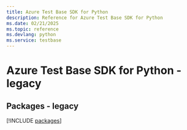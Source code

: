```yaml
---
title: Azure Test Base SDK for Python
description: Reference for Azure Test Base SDK for Python
ms.date: 02/21/2025
ms.topic: reference
ms.devlang: python
ms.service: testbase
---
```

# Azure Test Base SDK for Python - legacy
## Packages - legacy
[!INCLUDE [packages](test-base-index.md)]
